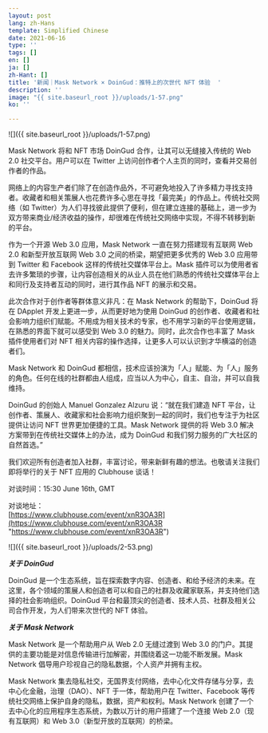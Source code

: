 ```yaml
---
layout: post
lang: zh-Hans
template: Simplified Chinese
date: 2021-06-16
type: ''
tags: []
en: []
ja: []
zh-Hant: []
title: '新闻｜Mask Network × DoinGud：推特上的次世代 NFT 体验  '
description: ''
image: "{{ site.baseurl_root }}/uploads/1-57.png"
ko: ''

---
```

![]({{ site.baseurl_root }}/uploads/1-57.png)

Mask Network 将和 NFT 市场 DoinGud 合作，让其可以无缝接入传统的 Web 2.0 社交平台。用户可以在 Twitter 上访问创作者个人主页的同时，查看并交易创作者的作品。

网络上的内容生产者们除了在创造作品外，不可避免地投入了许多精力寻找支持者。收藏者和相关策展人也花费许多心思在寻找「最完美」的作品上。传统社交网络（如 Twitter）为人们寻找彼此提供了便利，但在建立连接的基础上，进一步为双方带来商业/经济收益的操作，却很难在传统社交网络中实现，不得不转移到新的平台。

作为一个开源 Web 3.0 应用，Mask Network 一直在努力搭建现有互联网 Web 2.0 和新型开放互联网 Web 3.0 之间的桥梁，期望把更多优秀的 Web 3.0 应用带到 Twitter 和 Facebook 这样的传统社交媒体平台上。Mask 插件可以为使用者省去许多繁琐的步骤，让内容创造相关的从业人员在他们熟悉的传统社交媒体平台上和同行及支持者互动的同时，进行其作品 NFT 的展示和交易。

此次合作对于创作者等群体意义非凡：在 Mask Network 的帮助下，DoinGud 将在 DApplet 开发上更进一步，从而更好地为使用 DoinGud 的创作者、收藏者和社会影响力组织们赋能。不用成为相关技术的专家，也不用学习新的平台使用逻辑，在熟悉的界面下就可以感受到 Web 3.0 的魅力。同时，此次合作也丰富了 Mask 插件使用者们对 NFT 相关内容的操作选择，让更多人可以认识到才华横溢的创造者们。

Mask Network 和 DoinGud 都相信，技术应该扮演为「人」赋能、为「人」服务的角色。任何在线的社群都由人组成，应当以人为中心，自主、自治，并可以自我维持。

DoinGud 的创始人 Manuel Gonzalez Alzuru 说：“就在我们建造 NFT 平台，让创作者、策展人、收藏家和社会影响力组织聚到一起的同时，我们也专注于为社区提供让访问 NFT 世界更加便捷的工具。Mask Network 提供的将 Web 3.0 解决方案带到在传统社交媒体上的办法，成为 DoinGud 和我们努力服务的广大社区的自然首选。”

我们欢迎所有创造者加入社群，丰富讨论，带来新鲜有趣的想法。也敬请关注我们即将举行的关于 NFT 应用的 Clubhouse 谈话！

对谈时间：15:30 June 16th, GMT

对谈地址：  
[https://www.clubhouse.com/event/xnR3OA3R](https://www.clubhouse.com/event/xnR3OA3R "https://www.clubhouse.com/event/xnR3OA3R")

![]({{ site.baseurl_root }}/uploads/2-53.png)

**_关于 DoinGud_**

DoinGud 是一个生态系统，旨在探索数字内容、创造者、和给予经济的未来。在这里，各个领域的策展人和创造者可以和自己的社群及收藏家联系，并支持他们选择的社会影响组织。DoinGud 平台和最顶尖的创造者、技术人员、社群及相关公司合作开发，为人们带来次世代的 NFT 体验。

**_关于 Mask Network_**

Mask Network 是一个帮助用户从 Web 2.0 无缝过渡到 Web 3.0 的门户。其提供的主要功能是对信息传输进行加解密，并围绕着这一功能不断发展。Mask Network 倡导用户珍视自己的隐私数据，个人资产并拥有主权。

Mask Network 集去隐私社交，无国界支付网络，去中心化文件存储与分享，去中心化金融，治理（DAO）、NFT 于一体，帮助用户在 Twitter、Facebook 等传统社交网络上保护自身的隐私，数据，资产和权利。Mask Network 创建了一个去中心化的应用程序生态系统，为数以万计的用户搭建了一个连接 Web 2.0（现有互联网）和 Web 3.0（新型开放的互联网）的桥梁。